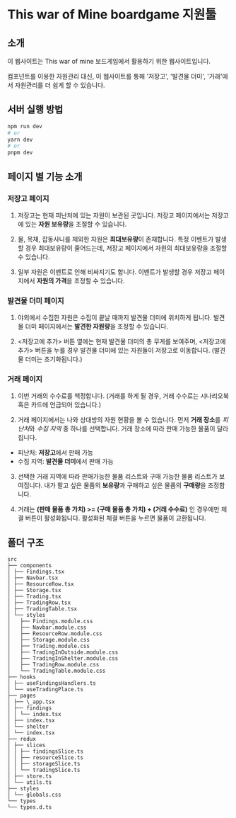 # This war of Mine boardgame 지원툴

## 소개

이 웹사이트는 This war of mine 보드게임에서 활용하기 위한 웹사이트입니다.

컴포넌트를 이용한 자원관리 대신, 이 웹사이트를 통해 '저장고', '발견물 더미', '거래'에서 자원관리를 더 쉽게 할 수 있습니다.

## 서버 실행 방법

```bash
npm run dev
# or
yarn dev
# or
pnpm dev
```

## 페이지 별 기능 소개

### 저장고 페이지

1. 저장고는 현재 피난처에 있는 자원이 보관된 곳입니다. 저장고 페이지에서는 저장고에 있는 **자원 보유량**을 조절할 수 있습니다.

2. 물, 목재, 잡동사니를 제외한 자원은 **최대보유량**이 존재합니다. 특정 이벤트가 발생할 경우 최대보유량이 줄어드는데, 저장고 페이지에서 자원의 최대보유량을 조절할 수 있습니다.

3. 일부 자원은 이벤트로 인해 비싸지기도 합니다. 이벤트가 발생할 경우 저장고 페이지에서 **자원의 가격**을 조정할 수 있습니다.

### 발견물 더미 페이지

1. 야외에서 수집한 자원은 수집이 끝날 때까지 발견물 더미에 위치하게 됩니다. 발견물 더미 페이지에서는 **발견한 자원량**을 조정할 수 있습니다.

2. <저장고에 추가> 버튼 옆에는 현재 발견물 더미의 총 무게를 보여주며, <저장고에 추가> 버튼을 누를 경우 발견물 더미에 있는 자원들이 저장고로 이동합니다. (발견물 더미는 초기화됩니다.)

### 거래 페이지

1. 이번 거래의 수수료를 책정합니다. (거래를 하게 될 경우, 거래 수수료는 시나리오북 혹은 카드에 언급되어 있습니다.)

2. 거래 페이지에서는 나와 상대방의 자원 현황을 볼 수 있습니다. 먼저 **거래 장소**를 *피난처*와 _수집 지역_ 중 하나를 선택합니다. 거래 장소에 따라 판매 가능한 물품이 달라집니다.

- 피난처: **저장고**에서 판매 가능
- 수집 지역: **발견물 더미**에서 판매 가능

3. 선택한 거래 지역에 따라 판매가능한 물품 리스트와 구매 가능한 물품 리스트가 보여집니다. 내가 팔고 싶은 물품의 **보유량**과 구매하고 싶은 물품의 **구매량**을 조정합니다.

4. 거래는 **(판매 물품 총 가치) >= (구매 물품 총 가치) + (거래 수수료)** 인 경우에만 체결 버튼이 활성화됩니다. 활성화된 체결 버튼을 누르면 물품이 교환됩니다.

## 폴더 구조

```
src
├── components
│ ├── Findings.tsx
│ ├── Navbar.tsx
│ ├── ResourceRow.tsx
│ ├── Storage.tsx
│ ├── Trading.tsx
│ ├── TradingRow.tsx
│ ├── TradingTable.tsx
│ └── styles
│   ├── Findings.module.css
│   ├── Navbar.module.css
│   ├── ResourceRow.module.css
│   ├── Storage.module.css
│   ├── Trading.module.css
│   ├── TradingInOutside.module.css
│   ├── TradingInShelter.module.css
│   ├── TradingRow.module.css
│   └── TradingTable.module.css
├── hooks
│ ├── useFindingsHandlers.ts
│ └── useTradingPlace.ts
├── pages
│ ├── \_app.tsx
│ ├── findings
│ │ └── index.tsx
│ ├── index.tsx
│ └── shelter
│ └── index.tsx
├── redux
│ ├── slices
│ │ ├── findingsSlice.ts
│ │ ├── resourceSlice.ts
│ │ ├── storageSlice.ts
│ │ └── tradingSlice.ts
│ ├── store.ts
│ └── utils.ts
├── styles
│ └── globals.css
└── types
└── types.d.ts
```
